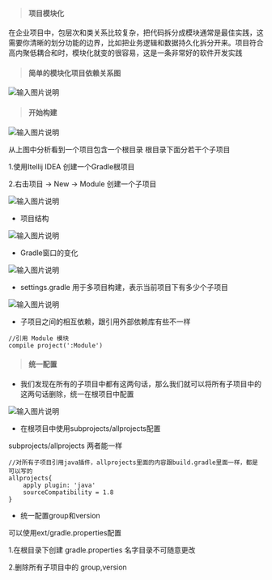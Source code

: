 > #### 项目模块化

在企业项目中，包层次和类关系比较复杂，把代码拆分成模块通常是最佳实践，这需要你清晰的划分功能的边界，比如把业务逻辑和数据持久化拆分开来。项目符合高内聚低耦合和时，模块化就变的很容易，这是一条非常好的软件开发实践

> #### 简单的模块化项目依赖关系图

![输入图片说明](https://gitee.com/uploads/images/2017/1229/194120_490fe459_966228.png "屏幕截图.png")


> #### 开始构建

![输入图片说明](https://gitee.com/uploads/images/2017/1229/194512_7f557d2f_966228.png "屏幕截图.png")


从上图中分析看到一个项目包含一个根目录 根目录下面分若干个子项目

1.使用Itellij IDEA 创建一个Gradle根项目

2.右击项目 -> New -> Module 创建一个子项目

![输入图片说明](https://gitee.com/uploads/images/2017/1229/201332_0fb93df8_966228.png "屏幕截图.png")

* 项目结构

![输入图片说明](https://gitee.com/uploads/images/2017/1229/201411_9fb03277_966228.png "屏幕截图.png")

* Gradle窗口的变化

![输入图片说明](https://gitee.com/uploads/images/2017/1229/201456_0d3999fc_966228.png "屏幕截图.png")

* settings.gradle 用于多项目构建，表示当前项目下有多少个子项目

![输入图片说明](https://gitee.com/uploads/images/2017/1229/201516_70c56fca_966228.png "屏幕截图.png")

* 子项目之间的相互依赖，跟引用外部依赖库有些不一样

```
//引用 Module 模块
compile project(':Module')
```

> #### 统一配置

* 我们发现在所有的子项目中都有这两句话，那么我们就可以将所有子项目中的这两句话删除，统一在根项目中配置

![输入图片说明](https://gitee.com/uploads/images/2017/1229/203423_e2ad695f_966228.png "屏幕截图.png")


* 在根项目中使用subprojects/allprojects配置

subprojects/allprojects 两者能一样

```
//对所有子项目引用java插件，allprojects里面的内容跟build.gradle里面一样，都是可以写的
allprojects{
    apply plugin: 'java'
    sourceCompatibility = 1.8
}
```

* 统一配置group和version

可以使用ext/gradle.properties配置

1.在根目录下创建 gradle.properties 名字目录不可随意更改

2.删除所有子项目中的 group,version










